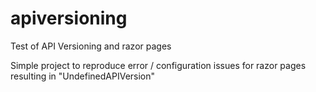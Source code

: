 # apiversioning
Test of API Versioning and razor pages

Simple project to reproduce error / configuration issues for razor pages resulting in "UndefinedAPIVersion"
